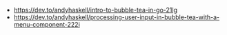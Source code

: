 - https://dev.to/andyhaskell/intro-to-bubble-tea-in-go-21lg
- https://dev.to/andyhaskell/processing-user-input-in-bubble-tea-with-a-menu-component-222i
